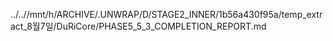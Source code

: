 ../..//mnt/h/ARCHIVE/.UNWRAP/D/STAGE2_INNER/1b56a430f95a/temp_extract_8월7일/DuRiCore/PHASE5_5_3_COMPLETION_REPORT.md